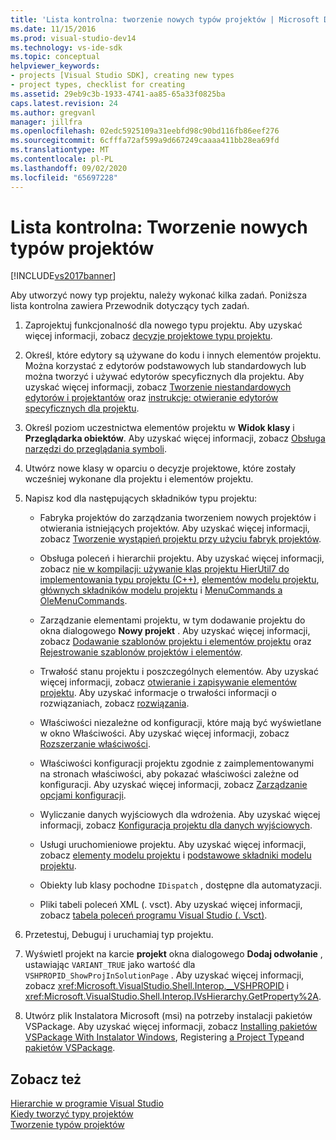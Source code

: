 ```yaml
---
title: 'Lista kontrolna: tworzenie nowych typów projektów | Microsoft Docs'
ms.date: 11/15/2016
ms.prod: visual-studio-dev14
ms.technology: vs-ide-sdk
ms.topic: conceptual
helpviewer_keywords:
- projects [Visual Studio SDK], creating new types
- project types, checklist for creating
ms.assetid: 29eb9c3b-1933-4741-aa85-65a33f0825ba
caps.latest.revision: 24
ms.author: gregvanl
manager: jillfra
ms.openlocfilehash: 02edc5925109a31eebfd98c90bd116fb86eef276
ms.sourcegitcommit: 6cfffa72af599a9d667249caaaa411bb28ea69fd
ms.translationtype: MT
ms.contentlocale: pl-PL
ms.lasthandoff: 09/02/2020
ms.locfileid: "65697228"
---
```

# <a name="checklist-creating-new-project-types"></a>Lista kontrolna: Tworzenie nowych typów projektów
[!INCLUDE[vs2017banner](../../includes/vs2017banner.md)]

Aby utworzyć nowy typ projektu, należy wykonać kilka zadań. Poniższa lista kontrolna zawiera Przewodnik dotyczący tych zadań.  
  
1. Zaprojektuj funkcjonalność dla nowego typu projektu. Aby uzyskać więcej informacji, zobacz [decyzje projektowe typu projektu](../../extensibility/internals/project-type-design-decisions.md).  
  
2. Określ, które edytory są używane do kodu i innych elementów projektu. Można korzystać z edytorów podstawowych lub standardowych lub można tworzyć i używać edytorów specyficznych dla projektu. Aby uzyskać więcej informacji, zobacz [Tworzenie niestandardowych edytorów i projektantów](../../extensibility/creating-custom-editors-and-designers.md) oraz [instrukcje: otwieranie edytorów specyficznych dla projektu](../../extensibility/how-to-open-project-specific-editors.md).  
  
3. Określ poziom uczestnictwa elementów projektu w **Widok klasy** i **Przeglądarka obiektów**. Aby uzyskać więcej informacji, zobacz [Obsługa narzędzi do przeglądania symboli](../../extensibility/internals/supporting-symbol-browsing-tools.md).  
  
4. Utwórz nowe klasy w oparciu o decyzje projektowe, które zostały wcześniej wykonane dla projektu i elementów projektu.  
  
5. Napisz kod dla następujących składników typu projektu:  
  
    - Fabryka projektów do zarządzania tworzeniem nowych projektów i otwierania istniejących projektów. Aby uzyskać więcej informacji, zobacz [Tworzenie wystąpień projektu przy użyciu fabryk projektów](../../extensibility/internals/creating-project-instances-by-using-project-factories.md).  
  
    - Obsługa poleceń i hierarchii projektu. Aby uzyskać więcej informacji, zobacz [nie w kompilacji: używanie klas projektu HierUtil7 do implementowania typu projektu (C++)](https://msdn.microsoft.com/a5c16a09-94a2-46ef-87b5-35b815e2f346), [elementów modelu projektu](../../extensibility/internals/elements-of-a-project-model.md), [głównych składników modelu projektu](../../extensibility/internals/project-model-core-components.md) i [MenuCommands a OleMenuCommands](../../misc/menucommands-vs-olemenucommands.md).  
  
    - Zarządzanie elementami projektu, w tym dodawanie projektu do okna dialogowego **Nowy projekt** . Aby uzyskać więcej informacji, zobacz [Dodawanie szablonów projektu i elementów projektu](../../extensibility/internals/adding-project-and-project-item-templates.md) oraz [Rejestrowanie szablonów projektów i elementów](../../extensibility/internals/registering-project-and-item-templates.md).  
  
    - Trwałość stanu projektu i poszczególnych elementów. Aby uzyskać więcej informacji, zobacz [otwieranie i zapisywanie elementów projektu](../../extensibility/internals/opening-and-saving-project-items.md). Aby uzyskać informacje o trwałości informacji o rozwiązaniach, zobacz [rozwiązania](../../extensibility/internals/solutions-overview.md).  
  
    - Właściwości niezależne od konfiguracji, które mają być wyświetlane w okno Właściwości. Aby uzyskać więcej informacji, zobacz [Rozszerzanie właściwości](../../extensibility/internals/extending-properties.md).  
  
    - Właściwości konfiguracji projektu zgodnie z zaimplementowanymi na stronach właściwości, aby pokazać właściwości zależne od konfiguracji. Aby uzyskać więcej informacji, zobacz [Zarządzanie opcjami konfiguracji](../../extensibility/internals/managing-configuration-options.md).  
  
    - Wyliczanie danych wyjściowych dla wdrożenia. Aby uzyskać więcej informacji, zobacz [Konfiguracja projektu dla danych wyjściowych](../../extensibility/internals/project-configuration-for-output.md).  
  
    - Usługi uruchomieniowe projektu. Aby uzyskać więcej informacji, zobacz [elementy modelu projektu](../../extensibility/internals/elements-of-a-project-model.md) i [podstawowe składniki modelu projektu](../../extensibility/internals/project-model-core-components.md).  
  
    - Obiekty lub klasy pochodne `IDispatch` , dostępne dla automatyzacji.  
  
    - Pliki tabeli poleceń XML (. vsct). Aby uzyskać więcej informacji, zobacz [tabela poleceń programu Visual Studio (. Vsct)](../../extensibility/internals/visual-studio-command-table-dot-vsct-files.md).  
  
6. Przetestuj, Debuguj i uruchamiaj typ projektu.  
  
7. Wyświetl projekt na karcie **projekt** okna dialogowego **Dodaj odwołanie** , ustawiając `VARIANT_TRUE` jako wartość dla `VSHPROPID_ShowProjInSolutionPage` . Aby uzyskać więcej informacji, zobacz <xref:Microsoft.VisualStudio.Shell.Interop.__VSHPROPID> i <xref:Microsoft.VisualStudio.Shell.Interop.IVsHierarchy.GetProperty%2A>.  
  
8. Utwórz plik Instalatora Microsoft (msi) na potrzeby instalacji pakietów VSPackage. Aby uzyskać więcej informacji, zobacz [Installing pakietów VSPackage With Instalator Windows](../../extensibility/internals/installing-vspackages-with-windows-installer.md), Registering [a Project Type](../../extensibility/internals/registering-a-project-type.md)and [pakietów VSPackage](../../extensibility/internals/vspackages.md).  
  
## <a name="see-also"></a>Zobacz też  
 [Hierarchie w programie Visual Studio](../../extensibility/internals/hierarchies-in-visual-studio.md)   
 [Kiedy tworzyć typy projektów](../../extensibility/internals/when-to-create-project-types.md)   
 [Tworzenie typów projektów](../../extensibility/internals/creating-project-types.md)

